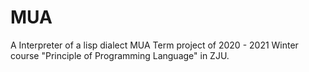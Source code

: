 # MUA
A Interpreter of a lisp dialect MUA
Term project of 2020 - 2021 Winter course "Principle of Programming Language" in ZJU.
